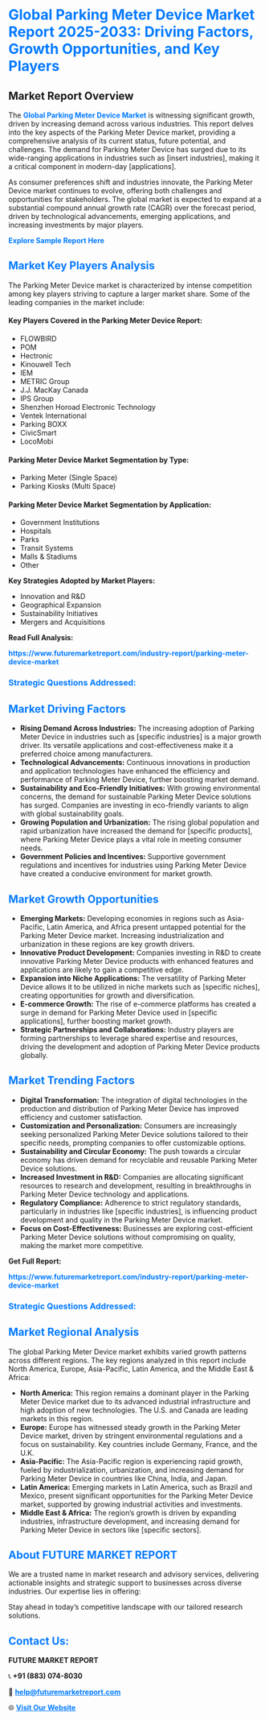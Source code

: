 <h1 style="color: #007BFF;">Global Parking Meter Device Market Report 2025-2033: Driving Factors, Growth Opportunities, and Key Players</h1>

<section id="overview">
<h2>Market Report Overview</h2>
<p>The <a href="https://www.futuremarketreport.com/industry-report/parking-meter-device-market" style="color: #007BFF; text-decoration: none;"><strong>Global Parking Meter Device Market</strong></a> is witnessing significant growth, driven by increasing demand across various industries. This report delves into the key aspects of the Parking Meter Device market, providing a comprehensive analysis of its current status, future potential, and challenges. The demand for Parking Meter Device has surged due to its wide-ranging applications in industries such as [insert industries], making it a critical component in modern-day [applications].</p>
<p>As consumer preferences shift and industries innovate, the Parking Meter Device market continues to evolve, offering both challenges and opportunities for stakeholders. The global market is expected to expand at a substantial compound annual growth rate (CAGR) over the forecast period, driven by technological advancements, emerging applications, and increasing investments by major players.</p>
</section>

<section id="overview">
<p><a href="https://www.futuremarketreport.com/request-sample/reportId=60986" style="color: #007BFF; text-decoration: none;"><strong>Explore Sample Report Here</strong></a></p>
</section>

<section id="key-players">
<h2 style="color: #007BFF;">Market Key Players Analysis</h2>
<p>The Parking Meter Device market is characterized by intense competition among key players striving to capture a larger market share. Some of the leading companies in the market include:</p>
<h4>Key Players Covered in the Parking Meter Device Report:</h4>
<ul><li>FLOWBIRD</li><li>POM</li><li>Hectronic</li><li>Kinouwell Tech</li><li>IEM</li><li>METRIC Group</li><li>J.J. MacKay Canada</li><li>IPS Group</li><li>Shenzhen Horoad Electronic Technology</li><li>Ventek International</li><li>Parking BOXX</li><li>CivicSmart</li><li>LocoMobi</li></ul>
<h4>Parking Meter Device Market Segmentation by Type:</h4>
<ul><li>Parking Meter (Single Space)</li><li>Parking Kiosks (Multi Space)</li></ul>

<h4>Parking Meter Device Market Segmentation by Application:</h4>
<ul><li>Government Institutions</li><li>Hospitals</li><li>Parks</li><li>Transit Systems</li><li>Malls &amp; Stadiums</li><li>Other</li></ul>
<p><strong>Key Strategies Adopted by Market Players:</strong></p>
<ul>
<li>Innovation and R&D</li>
<li>Geographical Expansion</li>
<li>Sustainability Initiatives</li>
<li>Mergers and Acquisitions</li>
</ul>
</section>

<section>
<p><strong>Read Full Analysis: </strong></p><a href="https://www.futuremarketreport.com/industry-report/parking-meter-device-market" style="color: #007BFF; text-decoration: none;"><strong>https://www.futuremarketreport.com/industry-report/parking-meter-device-market</strong></a>
<h3 style="color: #007BFF;">Strategic Questions Addressed:</h3>
</section>

<section id="driving-factors">
<h2 style="color: #007BFF;">Market Driving Factors</h2>
<ul>
<li><strong>Rising Demand Across Industries:</strong> The increasing adoption of Parking Meter Device in industries such as [specific industries] is a major growth driver. Its versatile applications and cost-effectiveness make it a preferred choice among manufacturers.</li>
<li><strong>Technological Advancements:</strong> Continuous innovations in production and application technologies have enhanced the efficiency and performance of Parking Meter Device, further boosting market demand.</li>
<li><strong>Sustainability and Eco-Friendly Initiatives:</strong> With growing environmental concerns, the demand for sustainable Parking Meter Device solutions has surged. Companies are investing in eco-friendly variants to align with global sustainability goals.</li>
<li><strong>Growing Population and Urbanization:</strong> The rising global population and rapid urbanization have increased the demand for [specific products], where Parking Meter Device plays a vital role in meeting consumer needs.</li>
<li><strong>Government Policies and Incentives:</strong> Supportive government regulations and incentives for industries using Parking Meter Device have created a conducive environment for market growth.</li>
</ul>
</section>

<section id="growth-opportunities">
<h2 style="color: #007BFF;">Market Growth Opportunities</h2>
<ul>
<li><strong>Emerging Markets:</strong> Developing economies in regions such as Asia-Pacific, Latin America, and Africa present untapped potential for the Parking Meter Device market. Increasing industrialization and urbanization in these regions are key growth drivers.</li>
<li><strong>Innovative Product Development:</strong> Companies investing in R&D to create innovative Parking Meter Device products with enhanced features and applications are likely to gain a competitive edge.</li>
<li><strong>Expansion into Niche Applications:</strong> The versatility of Parking Meter Device allows it to be utilized in niche markets such as [specific niches], creating opportunities for growth and diversification.</li>
<li><strong>E-commerce Growth:</strong> The rise of e-commerce platforms has created a surge in demand for Parking Meter Device used in [specific applications], further boosting market growth.</li>
<li><strong>Strategic Partnerships and Collaborations:</strong> Industry players are forming partnerships to leverage shared expertise and resources, driving the development and adoption of Parking Meter Device products globally.</li>
</ul>
</section>

<section id="trending-factors">
<h2 style="color: #007BFF;">Market Trending Factors</h2>
<ul>
<li><strong>Digital Transformation:</strong> The integration of digital technologies in the production and distribution of Parking Meter Device has improved efficiency and customer satisfaction.</li>
<li><strong>Customization and Personalization:</strong> Consumers are increasingly seeking personalized Parking Meter Device solutions tailored to their specific needs, prompting companies to offer customizable options.</li>
<li><strong>Sustainability and Circular Economy:</strong> The push towards a circular economy has driven demand for recyclable and reusable Parking Meter Device solutions.</li>
<li><strong>Increased Investment in R&D:</strong> Companies are allocating significant resources to research and development, resulting in breakthroughs in Parking Meter Device technology and applications.</li>
<li><strong>Regulatory Compliance:</strong> Adherence to strict regulatory standards, particularly in industries like [specific industries], is influencing product development and quality in the Parking Meter Device market.</li>
<li><strong>Focus on Cost-Effectiveness:</strong> Businesses are exploring cost-efficient Parking Meter Device solutions without compromising on quality, making the market more competitive.</li>
</ul>
</section>

<section>
<p><strong>Get Full Report: </strong></p><a href="https://www.futuremarketreport.com/industry-report/parking-meter-device-market" style="color: #007BFF; text-decoration: none;"><strong>https://www.futuremarketreport.com/industry-report/parking-meter-device-market</strong></a>
<h3 style="color: #007BFF;">Strategic Questions Addressed:</h3>
</section>


<section id="regional-analysis">
<h2 style="color: #007BFF;">Market Regional Analysis</h2>
<p>The global Parking Meter Device market exhibits varied growth patterns across different regions. The key regions analyzed in this report include North America, Europe, Asia-Pacific, Latin America, and the Middle East & Africa:</p>
<ul>
<li><strong>North America:</strong> This region remains a dominant player in the Parking Meter Device market due to its advanced industrial infrastructure and high adoption of new technologies. The U.S. and Canada are leading markets in this region.</li>
<li><strong>Europe:</strong> Europe has witnessed steady growth in the Parking Meter Device market, driven by stringent environmental regulations and a focus on sustainability. Key countries include Germany, France, and the U.K.</li>
<li><strong>Asia-Pacific:</strong> The Asia-Pacific region is experiencing rapid growth, fueled by industrialization, urbanization, and increasing demand for Parking Meter Device in countries like China, India, and Japan.</li>
<li><strong>Latin America:</strong> Emerging markets in Latin America, such as Brazil and Mexico, present significant opportunities for the Parking Meter Device market, supported by growing industrial activities and investments.</li>
<li><strong>Middle East & Africa:</strong> The region’s growth is driven by expanding industries, infrastructure development, and increasing demand for Parking Meter Device in sectors like [specific sectors].</li>
</ul>
</section>

<footer>
<h2 style="color: #007BFF;">About FUTURE MARKET REPORT</h2>
<p>We are a trusted name in market research and advisory services, delivering actionable insights and strategic support to businesses across diverse industries. Our expertise lies in offering:</p>

<p>Stay ahead in today’s competitive landscape with our tailored research solutions.</p>

<h2 style="color: #007BFF;">Contact Us:</h2>
<p><strong>FUTURE MARKET REPORT</strong></p>
<p>📞 <strong>+91 (883) 074-8030</strong></p>
<p>📧 <strong><a href="mailto:help@futuremarketreport.com" style="color: #007BFF;">help@futuremarketreport.com</a></strong></p>
<p>🌐 <strong><a href="https://www.futuremarketreport.com/" style="color: #007BFF;">Visit Our Website</a></strong></p>
</footer>